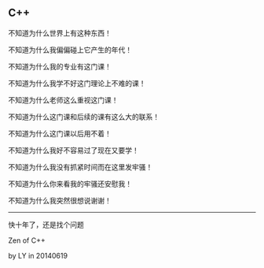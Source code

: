## C++  ##

不知道为什么世界上有这种东西！

不知道为什么我偏偏碰上它产生的年代！

不知道为什么我的专业有这门课！

不知道为什么我学不好这门理论上不难的课！

不知道为什么老师这么重视这门课！

不知道为什么这门课和后续的课有这么大的联系！

不知道为什么这门课以后用不着！

不知道为什么我好不容易过了现在又要学！

不知道为什么我没有抓紧时间而在这里发牢骚！

不知道为什么你来看我的牢骚还安慰我！

不知道为什么我突然很想说谢谢！

---
快十年了，还是找个问题

Zen of C++

by LY in 20140619